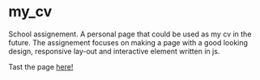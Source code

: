 # my_cv

School assignement. A personal page that could be used as my cv in the future. 
The assignement focuses on making a page with a good looking design, responsive lay-out and interactive element written in js. 

Tast the page [here!](https://zazzzi.github.io/my_cv/)
